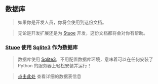 ## 数据库

> 如果你是开发人员，你将会使用到这份文档。

> 无论是开发扩展还是为 [Stuoe](https://stuoe.cn/ "官方网站 [Stuoe]") 开发，这份文档都将会对你有帮助。

### [Stuoe](https://stuoe.cn/ "官方网站 [Stuoe]") 使用 [Sqlite3](https://www.sqlite.org/index.html "Sqlite [官方网站]") 作为数据库

> 数据库使用 [Sqlite3](https://www.sqlite.org/index.html "Sqlite [官方网站]")，不用配置数据库环境，意味着可以在任何安装了 Python 的服务器上轻松安装并运行！

> [点击此处](/database/tables "查看数据表") 查看详细的数据表信息